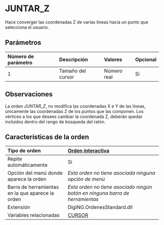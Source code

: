 # JUNTAR\_Z

Hace converger las coordenadas Z de varias líneas hacia un punto que selecciona el usuario.

## Parámetros

| Número de parámetro | Descripción | Valores | Opcional |
| :--- | :--- | :--- | :--- |
| 1 | Tamaño del cursor | Número real | Si |

## Observaciones

La orden _JUNTAR\_Z_, no modifica las coordenadas X e Y de las líneas, únicamente las coordenadas Z de los puntos que las componen. Los vértices a los que desees cambiar la coordenada Z, deberán quedar incluidos dentro del rango de búsqueda del ratón.

## Características de la orden

| Tipo de orden | [Orden interactiva](juntar-z.md) |
| :--- | :--- |
| Repite automáticamente | Si |
| Opción del menú donde aparece la orden | _Esta orden no tiene asociada ninguna opción de menú_ |
| Barra de herramientas en la que aparece la orden | _Esta orden no tiene asociado ningún botón en ninguna barra de herramientas_ |
| Extensión | DigiNG.OrdenesStandard.dll |
| Variables relacionadas | [CURSOR](/digi3d-net/referencia/ventana-de-dibujo/ordenes/c/cursor.md) |


